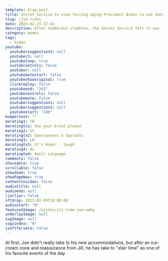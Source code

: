 ```yaml
---
template: blog-post
title: Secret Service to stop forcing aging President Biden to use dangerous stairs.
slug: /joe-rides
date: 2023-02-23 17:43
description: After numberous stumbles, the Secret Service felt it was "just" time.
category: memes
tags:
  - biden
youtube:
  youtubersuggestion3: null
  youtuber2: null
  youtubeloop: true
  customcontrols: false
  youtuber: null
  youtubeautostart: false
  youtubeshoworiginal: true
  clicktoplay: false
  youtubeend: "243"
  youtubecontrols: false
  youtubemute: false
  youtubersuggestion1: null
  youtubersuggestion2: null
  youtubestart: "240"
bumpertext: ""
marating1: YB
maratingtx1: Use your brain please
marating2: SS
maratingtx2: Spontaneous & Sporadic
marating3: LH
maratingtx3: It's Humor - laugh
marating4: AL
maratingtx4: Adult Language
comments: false
shareable: true
scrollable: false
showZoom: true
showPageNav: true
contentinvideo: false
audiotitle: null
audioend: null
liarliar: false
nftdrop: 2023-02-09T10:00:00
audiostart: "0"
featuredImage: /assets/its-time-joe.webp
underlayImage: null
svgImage: null
svgzindex: "0"
isnftforsale: false
---
```

At first, Joe didn't really take to his new accommodations, but after an ice-cream cone and reassurance from Jill, he has take to "stair time" as one of his favorite events of the day.








<!-- https://youtu.be/VgdB9QYKeyM -->

<!-- XjuLZwlDxh8 -->